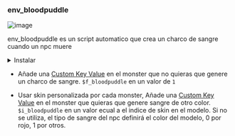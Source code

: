 
### env_bloodpuddle

![image](../../images/angelscript.png)

env_bloodpuddle es un script automatico que crea un charco de sangre cuando un npc muere

<details><summary>Instalar</summary>
<p>

Requiere:
- env_bloodpuddle [map_script](../../../scripts/maps/mikk/env_bloodpuddle.as) O [plugin](../../../scripts/plugins/env_bloodpuddle.as)
- [bloodpuddle](../../../models/mikk/misc/bloodpuddle.mdl)
- [utils](../../../scripts/maps/mikk/utils.as)

[Descarga con un toque](../batch_spanish.md)

<details><summary>Batch</summary>
<p>

```bat
set Main=https://github.com/Mikk155/Sven-Co-op/raw/main/
set Files=utils env_bloodpuddle
set output=scripts/maps/mikk/
if not exist %output% (
  mkdir %output:/=\%
)
(for %%a in (%Files%) do (
  curl -LJO %Main%%%a.as
  
  move %%a.as %Output%
)) 

set output2=models/mikk/misc/
curl -LJO %Main%%output2%bloodpuddle.mdl
if not exist %output2% (
  mkdir %output2:/=\%
)
move bloodpuddle.mdl %Output2%

set output2=scripts/plugins/
curl -LJO %Main%%output2%env_bloodpuddle.as
if not exist %output2% (
  mkdir %output2:/=\%
)
move env_bloodpuddle.as %Output2%
```

</p>
</details>

<details><summary>Como map_script</summary>
<p>

En tu map_script Agrega:
```angelscript
#include "mikk/env_bloodpuddle"

void MapInit()
{
	env_bloodpuddle::Register();
}
```

</p>
</details>

<details><summary>Como Plugin</summary>
<p>

En tu default_plugins.txt Agrega:
```angelscript
	"plugin"
	{
		"name" "env_bloodpuddle"
		"script" "env_bloodpuddle"
	}
```

</p>
</details>

La función ``Register`` tiene dos metodos adicionales y opcionales.

Primera función:
```angelscript
const bool& in blRemove = false
```

- Si se envia en ``false`` o no se envia en absoluto, los charcos de sangre creados no van a desaparecer cuando el npc lo haga.

- Si se envia en ``true`` los charcos de sangre desaparecerán en el momento en que el cadaver del npc desaparezca.

Ejemplo:
```angelscript
void MapInit()
{
	env_bloodpuddle::Register( true );
}
```

Segunda función:
```angelscript
const string& in szModel = "models/mikk/misc/bloodpuddle.mdl"
```

- Si no se especifica, el modelo ``models/mikk/misc/bloodpuddle.mdl`` será usado para los charcos de sangre.

- Si se utiliza, los charcos de sangre utilizaran tu modelo de elección.

Ejemplo:
```angelscript
void MapInit()
{
	env_bloodpuddle::Register( true, "models/mymodelfolder/blood.mdl" );
}
```

</p>
</details>

- Añade una [Custom Key Value](custom_keyvalue_spanish.md) en el monster que no quieras que genere un charco de sangre. ``$f_bloodpuddle`` en un valor de ``1``

- Usar skin personalizada por cada monster, Añade una [Custom Key Value](custom_keyvalue_spanish.md) en el monster que quieras que genere sangre de otro color. ``$i_bloodpuddle`` en un valor ecual a el indice de skin en el modelo. Si no se utiliza, el tipo de sangre del npc definirá el color del modelo, 0 por rojo, 1 por otros.